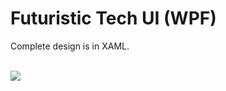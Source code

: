 # Futuristic Tech UI (WPF)

Complete design is in XAML.

<br/>
<img src="https://lh3.googleusercontent.com/rcMg9_l3POaLqRxl0ir8lmaMmPNi0Cm6dMJ3l7sckA-O0HUq9HXLSlpYtRuW9gNyc1LDlnxjIuOyvVA=w1920-h950-rw"  />
<br/>

